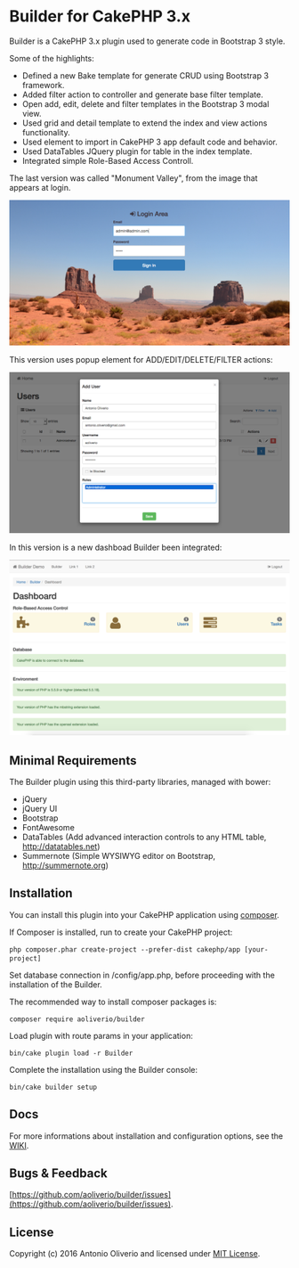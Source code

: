 # Builder for CakePHP 3.x

Builder is a CakePHP 3.x plugin used to generate code in Bootstrap 3 style. 

Some of the highlights:

- Defined a new Bake template for generate CRUD using Bootstrap 3 framework.
- Added filter action to controller and generate base filter template.
- Open add, edit, delete and filter templates in the Bootstrap 3 modal view.
- Used grid and detail template to extend the index and view actions functionality.
- Used element to import in CakePHP 3 app default code and behavior.
- Used DataTables JQuery plugin for table in the index template.
- Integrated simple Role-Based Access Controll.

The last version was called "Monument Valley", from the image that appears at login. 

![builder-login-area](https://raw.githubusercontent.com/aoliverio/builder/master/docs/images/login-area-screenshot.png)

This version uses popup element for ADD/EDIT/DELETE/FILTER actions:

![builder-form-template](https://raw.githubusercontent.com/aoliverio/builder/master/docs/images/form-template-screenshot.png)

In this version is a new dashboad Builder been integrated:

![builder-form-template](https://raw.githubusercontent.com/aoliverio/builder/master/docs/images/builder-dashboard-screenshot.png)

## Minimal Requirements

The Builder plugin using this third-party libraries, managed with bower:

- jQuery
- jQuery UI
- Bootstrap
- FontAwesome
- DataTables (Add advanced interaction controls to any HTML table, http://datatables.net)
- Summernote (Simple WYSIWYG editor on Bootstrap, http://summernote.org)

## Installation

You can install this plugin into your CakePHP application using [composer](http://getcomposer.org).

If Composer is installed, run to create your CakePHP project:
```
php composer.phar create-project --prefer-dist cakephp/app [your-project]  
```
Set database connection in /config/app.php, before proceeding with the installation of the Builder.

The recommended way to install composer packages is:
```
composer require aoliverio/builder
```

Load plugin with route params in your application:
```
bin/cake plugin load -r Builder
```

Complete the installation using the Builder console:
```
bin/cake builder setup
```

## Docs

For more informations about installation and configuration options, see the [WIKI](https://github.com/aoliverio/builder/wiki).

## Bugs & Feedback

[https://github.com/aoliverio/builder/issues](https://github.com/aoliverio/builder/issues).

## License

Copyright (c) 2016 Antonio Oliverio and licensed under [MIT License](http://opensource.org/licenses/mit-license.php).
